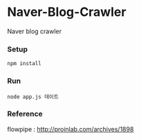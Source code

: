 # Naver-Blog-Crawler
Naver blog crawler


### Setup

    npm install


### Run

    node app.js 데이트


### Reference

flowpipe : http://proinlab.com/archives/1898
